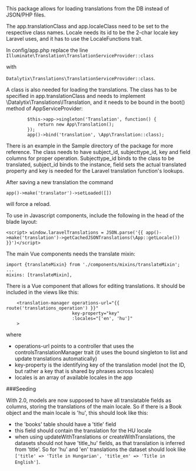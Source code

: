 This package allows for loading translations from the DB instead of JSON/PHP files.

The app.translationClass and app.localeClass need to be set to the respective class names. Locale needs its id to be the 2-char locale key Laravel uses, and it has to use the LocaleFunctions trait.

In config/app.php replace the line 
```Illuminate\Translation\TranslationServiceProvider::class```

with

```Datalytix\Translations\TranslationServiceProvider::class```.

A class is also needed for loading the translations. The class has to be specified in app.translationClass and needs to implement \Datalytix\Translations\ITranslation, and
it needs to be bound in the boot() method of AppServiceProvider:
```
        $this->app->singleton('Translation', function() {
            return new App\Translation();
        });
        app()->bind('translation', \App\Translation::class);
```
There is an example in the Sample directory of the package for more reference. The class needs to have subject_id, subjecttype_id, key and field columns for proper operation. Subjecttype_id binds to the class to be translated, subject_id binds to the instance, field sets the actual translated property and key is needed for the Laravel translation function's lookups.


After saving a new translation the command 

```app()->make('translator')->setLoaded([])```
 
 will force a reload.
 
 To use in Javascript components, include the following in the head of the blade layout:
 ```
<script> window.laravelTranslations = JSON.parse('{{ app()->make('translation')->getCachedJSONTranslations(\App::getLocale()) }}')</script> 
```
The main Vue components needs the translate mixin:
```
import {translateMixin} from './components/mixins/translateMixin';
...
mixins: [translateMixin],
```

There is a Vue component that allows for editing translations. It should be included in the views like this:

```
    <translation-manager operations-url="{{ route('translations_operation') }}"
                         key-property="key"
                         :locales="['en', 'hu']"
    >
```
where 
- operations-url points to a controller that uses the controlsTranslationManager trait (it uses the bound singleton to list and update translations automatically)
- key-property is the identifying key of the translation model (not the ID, but rather a key that is shared by phrases across locales)
- locales is an array of available locales in the app
 
###Seeding

With 2.0, models are now supposed to have all translatable fields as columns, storing the translations of the main locale. So if there is a Book object and the main locale is 'hu', this should look like this:

- the 'books' table should have a 'title' field 
- this field should contain the translation for the HU locale
- when using updateWithTranslations or createWithTranslations, the datasets should not have 'title_hu' fields, as that translation is inferred from 'title'. So for 'hu' and 'en' translations the dataset should look like ``['title' => 'Title in Hungarian', 'title_en' => 'Title in English']``. 
